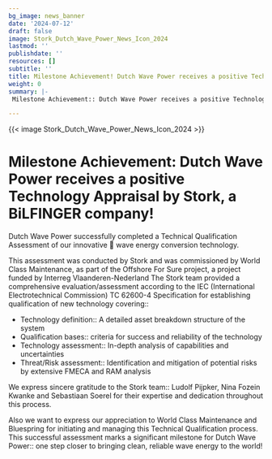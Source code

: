 ```yaml
---
bg_image: news_banner
date: '2024-07-12'
draft: false
image: Stork_Dutch_Wave_Power_News_Icon_2024
lastmod: ''
publishdate: ''
resources: []
subtitle: ''
title: Milestone Achievement! Dutch Wave Power receives a positive Technology Appraisal by Stork, a BiLFINGER company!
weight: 0
summary: |-
 Milestone Achievement:: Dutch Wave Power receives a positive Technology Appraisal by Stork, a BiLFINGER company!

---
```


{{< image Stork_Dutch_Wave_Power_News_Icon_2024 >}}

# Milestone Achievement: Dutch Wave Power receives a positive Technology Appraisal by Stork, a BiLFINGER company!

Dutch Wave Power successfully completed a Technical Qualification Assessment of our innovative 🌊 wave energy conversion technology. 

This assessment was conducted by Stork and was commissioned by World Class Maintenance, as part of the Offshore For Sure project, a project funded by Interreg Vlaanderen-Nederland
The Stork team provided a comprehensive evaluation/assessment according to the IEC (International Electrotechnical Commission) TC 62600-4 Specification for establishing qualification of new technology covering::

* Technology definition:: A detailed asset breakdown structure of the system
* Qualification bases:: criteria for success and reliability of the technology
* Technology assessment:: In-depth analysis of capabilities and uncertainties
* Threat/Risk assessment:: Identification and mitigation of potential risks by extensive FMECA and RAM analysis

We express sincere gratitude to the Stork team:: Ludolf Pijpker, Nina Fozein Kwanke and Sebastiaan Soerel for their expertise and dedication throughout this process. 

Also we want to express our appreciation to World Class Maintenance and Bluespring for initiating and managing this Technical Qualification process.
This successful assessment marks a significant milestone for Dutch Wave Power:: one step closer to bringing clean, reliable wave energy to the world!



